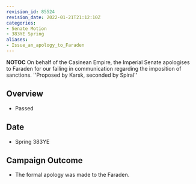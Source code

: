 ```yaml
---
revision_id: 85524
revision_date: 2022-01-21T21:12:10Z
categories:
- Senate Motion
- 383YE Spring
aliases:
- Issue_an_apology_to_Faraden
---
```



__NOTOC__
On behalf of the Casinean Empire, the Imperial Senate apologises to Faraden for our failing in communication regarding the imposition of sanctions.
''Proposed by Karsk, seconded by Spiral''
## Overview
* Passed

## Date
* Spring 383YE
## Campaign Outcome
* The formal apology was made to the Faraden.